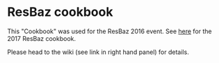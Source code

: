# ResBaz cookbook

This "Cookbook" was used for the ResBaz 2016 event. See [here](https://www.gitbook.com/book/heydejan/resbaz-cookbook/details) for the 2017 ResBaz cookbook.

Please head to the wiki (see link in right hand panel) for details.

